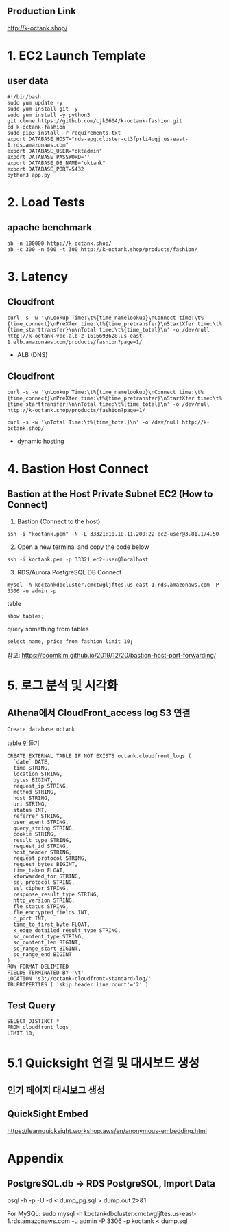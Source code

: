 ## Production Link
http://k-octank.shop/

# 1. EC2 Launch Template
## user data
```
#!/bin/bash 
sudo yum update -y
sudo yum install git -y
sudo yum install -y python3
git clone https://github.com/cjk0604/k-octank-fashion.git
cd k-octank-fashion
sudo pip3 install -r requirements.txt
export DATABASE_HOST="rds-apg.cluster-ct3fprli4uqj.us-east-1.rds.amazonaws.com"
export DATABASE_USER="oktadmin"
export DATABASE_PASSWORD=''
export DATABASE_DB_NAME="oktank"
export DATABASE_PORT=5432
python3 app.py
```

# 2. Load Tests
## apache benchmark
```
ab -n 100000 http://k-octank.shop/
ab -c 300 -n 500 -t 300 http://k-octank.shop/products/fashion/
```

# 3. Latency
## Cloudfront
```
curl -s -w '\nLookup Time:\t%{time_namelookup}\nConnect time:\t%{time_connect}\nPreXfer time:\t%{time_pretransfer}\nStartXfer time:\t%{time_starttransfer}\n\nTotal time:\t%{time_total}\n' -o /dev/null http://k-octank-vpc-alb-2-1616693628.us-east-1.elb.amazonaws.com/products/fashion?page=1/
```
- ALB (DNS)

## Cloudfront
```
curl -s -w '\nLookup Time:\t%{time_namelookup}\nConnect time:\t%{time_connect}\nPreXfer time:\t%{time_pretransfer}\nStartXfer time:\t%{time_starttransfer}\n\nTotal time:\t%{time_total}\n' -o /dev/null http://k-octank.shop/products/fashion?page=1/

curl -s -w '\nTotal Time:\t%{time_total}\n' -o /dev/null http://k-octank.shop/ 

```
- dynamic hosting

# 4. Bastion Host Connect
## Bastion at the Host Private Subnet EC2 (How to Connect)
1. Bastion (Connect to the host)
```
ssh -i "koctank.pem" -N -L 33321:10.10.11.200:22 ec2-user@3.81.174.50 
```

2. Open a new terminal and copy the code below
```
ssh -i koctank.pem -p 33321 ec2-user@localhost 
```

3. RDS/Aurora PostgreSQL DB Connect
```
mysql -h koctankdbcluster.cmctwgljftes.us-east-1.rds.amazonaws.com -P 3306 -u admin -p
```

table
```
show tables;
```

query something from tables
```
select name, price from fashion limit 10;
```

참고: https://boomkim.github.io/2019/12/20/bastion-host-port-forwarding/

# 5. 로그 분석 및 시각화
## Athena에서 CloudFront_access log S3 연결
```
Create database octank
```

table 만들기
```
CREATE EXTERNAL TABLE IF NOT EXISTS octank.cloudfront_logs (
  `date` DATE,
  time STRING,
  location STRING,
  bytes BIGINT,
  request_ip STRING,
  method STRING,
  host STRING,
  uri STRING,
  status INT,
  referrer STRING,
  user_agent STRING,
  query_string STRING,
  cookie STRING,
  result_type STRING,
  request_id STRING,
  host_header STRING,
  request_protocol STRING,
  request_bytes BIGINT,
  time_taken FLOAT,
  xforwarded_for STRING,
  ssl_protocol STRING,
  ssl_cipher STRING,
  response_result_type STRING,
  http_version STRING,
  fle_status STRING,
  fle_encrypted_fields INT,
  c_port INT,
  time_to_first_byte FLOAT,
  x_edge_detailed_result_type STRING,
  sc_content_type STRING,
  sc_content_len BIGINT,
  sc_range_start BIGINT,
  sc_range_end BIGINT
)
ROW FORMAT DELIMITED 
FIELDS TERMINATED BY '\t'
LOCATION 's3://octank-cloudfront-standard-log/'
TBLPROPERTIES ( 'skip.header.line.count'='2' )
```

## Test Query
```
SELECT DISTINCT * 
FROM cloudfront_logs 
LIMIT 10;
```

# 5.1 Quicksight 연결 및 대시보드 생성
## 인기 페이지 대시보그 생성
## QuickSight Embed
https://learnquicksight.workshop.aws/en/anonymous-embedding.html

# Appendix
## PostgreSQL.db -> RDS PostgreSQL, Import Data
psql -h <host> -p <port> -U <user> -d <dbname> < dump_pg.sql > dump.out 2>&1

For MySQL:
  sudo mysql -h koctankdbcluster.cmctwgljftes.us-east-1.rds.amazonaws.com -u admin -P 3306 -p koctank < dump.sql
